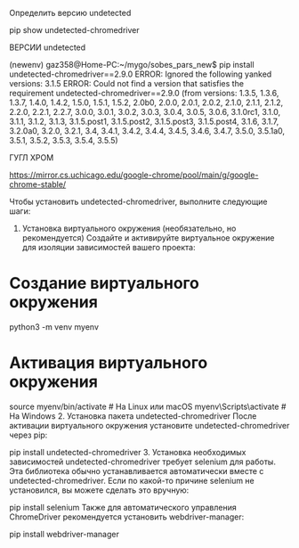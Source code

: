 Определить версию undetected

pip show undetected-chromedriver

ВЕРСИИ undetected

(newenv) gaz358@Home-PC:~/mygo/sobes_pars_new$ pip install undetected-chromedriver==2.9.0
ERROR: Ignored the following yanked versions: 3.1.5
ERROR: Could not find a version that satisfies the requirement undetected-chromedriver==2.9.0 (from versions: 1.3.5, 1.3.6, 1.3.7, 1.4.0, 1.4.2, 1.5.0, 1.5.1, 1.5.2, 2.0b0, 2.0.0, 2.0.1, 2.0.2, 2.1.0, 2.1.1, 2.1.2, 2.2.0, 2.2.1, 2.2.7, 3.0.0, 3.0.1, 3.0.2, 3.0.3, 3.0.4, 3.0.5, 3.0.6, 3.1.0rc1, 3.1.0, 3.1.1, 3.1.2, 3.1.3, 3.1.5.post1, 3.1.5.post2, 3.1.5.post3, 3.1.5.post4, 3.1.6, 3.1.7, 3.2.0a0, 3.2.0, 3.2.1, 3.4, 3.4.1, 3.4.2, 3.4.4, 3.4.5, 3.4.6, 3.4.7, 3.5.0, 3.5.1a0, 3.5.1, 3.5.2, 3.5.3, 3.5.4, 3.5.5)

ГУГЛ ХРОМ

https://mirror.cs.uchicago.edu/google-chrome/pool/main/g/google-chrome-stable/

Чтобы установить undetected-chromedriver, выполните следующие шаги:

1. Установка виртуального окружения (необязательно, но рекомендуется)
Создайте и активируйте виртуальное окружение для изоляции зависимостей вашего проекта:

# Создание виртуального окружения
python3 -m venv myenv

# Активация виртуального окружения
source myenv/bin/activate  # На Linux или macOS
myenv\Scripts\activate  # На Windows
2. Установка пакета undetected-chromedriver
После активации виртуального окружения установите undetected-chromedriver через pip:

pip install undetected-chromedriver
3. Установка необходимых зависимостей
undetected-chromedriver требует selenium для работы. Эта библиотека обычно устанавливается автоматически вместе с undetected-chromedriver. Если по какой-то причине selenium не установился, вы можете сделать это вручную:

pip install selenium
Также для автоматического управления ChromeDriver рекомендуется установить webdriver-manager:

pip install webdriver-manager




